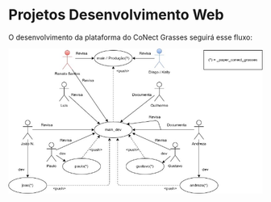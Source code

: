 # Projetos Desenvolvimento Web

O desenvolvimento da plataforma do CoNect Grasses seguirá esse fluxo:

![CoNeCt Grasses UML](https://github.com/SantosRAC/projetos_desenvolvimento_web/blob/main/CoNectT%20Grasses/UML/Diagrama%20UML%20-%20CoNekT%20Grasses.jpg)
